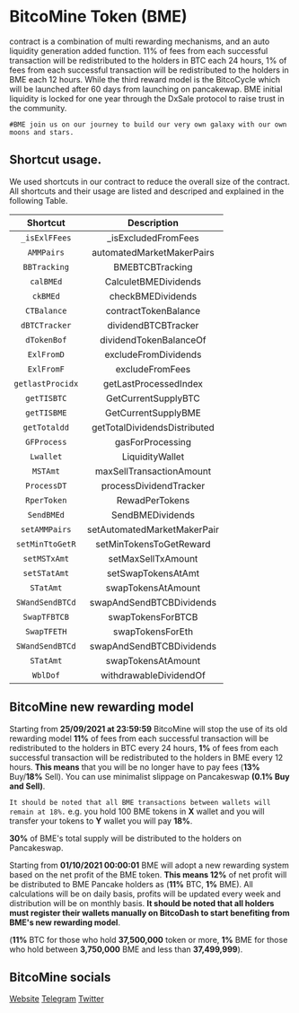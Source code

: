 # BitcoMine Token (BME)
contract is a combination of multi rewarding mechanisms, and an auto liquidity generation added function. 11% of fees from each successful transaction will be redistributed to the holders in BTC each 24 hours, 1% of fees from each successful transaction will be redistributed to the holders in BME each 12 hours. While the third reward model is the BitcoCycle which will be launched after 60 days from launching on pancakewap. BME initial liquidity is locked for one year through the DxSale protocol to raise trust in the community.
```
#BME join us on our journey to build our very own galaxy with our own moons and stars.
```


## Shortcut usage.
We used shortcuts in our contract to reduce the overall size of the contract. All shortcuts and their usage are listed and descriped and explained in the following Table.

| **Shortcut** | **Description** |
| :---: | :---: |
| `_isExlFFees` | _isExcludedFromFees |
| `AMMPairs` | automatedMarketMakerPairs |
| `BBTracking` | BMEBTCBTracking |
| `calBMEd` | CalculetBMEDividends |
| `ckBMEd` | checkBMEDividends |
| `CTBalance` | contractTokenBalance |
| `dBTCTracker` | dividendBTCBTracker |
| `dTokenBof` | dividendTokenBalanceOf |
| `ExlFromD` | excludeFromDividends |
| `ExlFromF` | excludeFromFees |
| `getlastProcidx` | getLastProcessedIndex |
| `getTISBTC` | GetCurrentSupplyBTC |
| `getTISBME` | GetCurrentSupplyBME |
| `getTotaldd` | getTotalDividendsDistributed |
| `GFProcess` | gasForProcessing |
| `Lwallet` | LiquidityWallet |
| `MSTAmt` | maxSellTransactionAmount |
| `ProcessDT` | processDividendTracker |
| `RperToken` | RewadPerTokens |
| `SendBMEd` | SendBMEDividends |
| `setAMMPairs` | setAutomatedMarketMakerPair |
| `setMinTtoGetR` | setMinTokensToGetReward |
| `setMSTxAmt` | setMaxSellTxAmount |
| `setSTatAmt` | setSwapTokensAtAmt |
| `STatAmt` | swapTokensAtAmount |
| `SWandSendBTCd` | swapAndSendBTCBDividends |
| `SwapTFBTCB` | swapTokensForBTCB |
| `SwapTFETH` | swapTokensForEth |
| `SWandSendBTCd` | swapAndSendBTCBDividends |
| `STatAmt` | swapTokensAtAmount |
| `WblDof` | withdrawableDividendOf |


## BitcoMine new rewarding model 
Starting from **25/09/2021 at 23:59:59** BitcoMine will stop the use of its old rewarding model **11%** of fees from each successful transaction will be redistributed to the holders in BTC every 24 hours, **1%** of fees from each successful transaction will be redistributed to the holders in BME every 12 hours. **This means** that you will be no longer have to pay fees (**13%** Buy/**18%** Sell). You can use minimalist slippage on Pancakeswap **(0.1% Buy and Sell)**.

```It should be noted that all BME transactions between wallets will remain at 18%.``` e.g. you hold 100 BME tokens in **X** wallet and you will transfer your tokens to **Y** wallet you will pay **18%**.

**30%** of BME's total supply will be distributed to the holders on Pancakeswap.

Starting from **01/10/2021 00:00:01** BME will adopt a new rewarding system based on the net profit of the BME token. **This means 12%** of net profit will be distributed to BME Pancake holders as (**11%** BTC, **1%** BME). All calculations will be on daily basis, profits will be updated every week and distribution will be on monthly basis. **It should be noted that all holders must register their wallets manually on BitcoDash to start benefiting from BME's new rewarding model**.

(**11%** BTC for those who hold **37,500,000** token or more, **1%** BME for those who hold between **3,750,000** BME and less than **37,499,999**).


## BitcoMine socials
[Website](https://BitcoMineToken.com)
[Telegram](https://t.me/BitcoMineToken)
[Twitter](https://twitter.com/BitcoMineToken)
